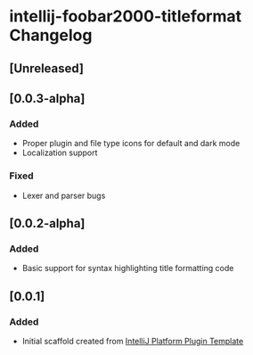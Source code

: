 <!-- Keep a Changelog guide -> https://keepachangelog.com -->

# intellij-foobar2000-titleformat Changelog

## [Unreleased]

## [0.0.3-alpha]
### Added
- Proper plugin and file type icons for default and dark mode
- Localization support

### Fixed
- Lexer and parser bugs

## [0.0.2-alpha]
### Added
- Basic support for syntax highlighting title formatting code

## [0.0.1]
### Added
- Initial scaffold created from [IntelliJ Platform Plugin Template](https://github.com/JetBrains/intellij-platform-plugin-template)